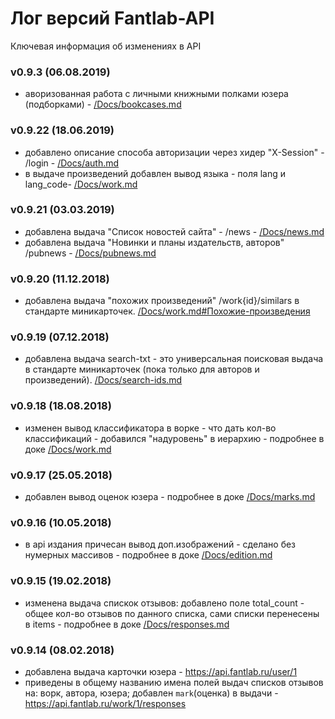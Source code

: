 # Лог версий Fantlab-API
Ключевая информация об изменениях в API

### v0.9.3 (06.08.2019)
 * аворизованная работа с личными книжными полками юзера (подборками) - [/Docs/bookcases.md](/Docs/bookcases.md)
 
### v0.9.22 (18.06.2019)
 * добавлено описание способа авторизации через хидер "X-Session" - /login - [/Docs/auth.md](/Docs/auth.md)
 * в выдаче произведений добавлен вывод языка - поля lang и lang_code- [/Docs/work.md](/Docs/work.md)

### v0.9.21 (03.03.2019)
 * добавлена выдача "Список новостей сайта" - /news - [/Docs/news.md](/Docs/news.md)
 * добавлена выдача "Новинки и планы издательств, авторов" /pubnews - [/Docs/pubnews.md](/Docs/pubnews.md)

### v0.9.20 (11.12.2018)
 * добавлена выдача "похожих произведений" /work{id}/similars в стандарте миникарточек. [/Docs/work.md#Похожие-произведения](/Docs/work.md#Похожие-произведения)


### v0.9.19 (07.12.2018)
 * добавлена выдача search-txt - это универсальная поисковая выдача в стандарте миникарточек (пока только для авторов и произведений). [/Docs/search-ids.md](/Docs/search-ids.md)


### v0.9.18 (18.08.2018)
 * изменен вывод классификатора в ворке - что дать кол-во классификаций - добавился "надуровень" в иерархию - подробнее в доке [/Docs/work.md](/Docs/work.md)


### v0.9.17 (25.05.2018)
 * добавлен вывод оценок юзера - подробнее в доке [/Docs/marks.md](/Docs/marks.md)

### v0.9.16 (10.05.2018)
 * в api издания причесан вывод доп.изображений - сделано без нумерных массивов - подробнее в доке [/Docs/edition.md](/Docs/edition.md)

### v0.9.15 (19.02.2018)
 * изменена выдача спискок отзывов: добавлено поле total_count - общее кол-во отзывов по данного списка, сами списки перенесены в items - подробнее в доке [/Docs/responses.md](/Docs/responses.md)
 

### v0.9.14 (08.02.2018)
 * добавлена выдача карточки юзера - https://api.fantlab.ru/user/1
 * приведены в общему названию имена полей выдач списков отзывов на: ворк, автора, юзера; добавлен `mark`(оценка) в выдачи - https://api.fantlab.ru/work/1/responses

